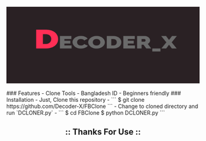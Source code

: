 <p align="center">
  <img src=".img/logo.jpg" height="200px" width="600px"></img>
</p>
### Features
- Clone Tools
- Bangladesh ID
- Beginners friendly
### Installation
- Just, Clone this repository -
```
$ git clone https://github.com/Decoder-X/FBClone
```
- Change to cloned directory and run `DCLONER.py` -
```
$ cd FBClone
$ python DCLONER.py
```
<h2 align="center">
:: Thanks For Use ::
</h2>
